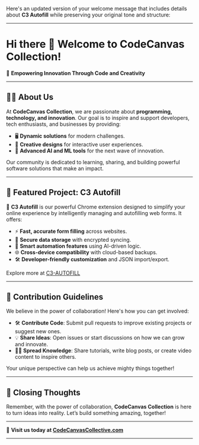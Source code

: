 Here's an updated version of your welcome message that includes details about **C3 Autofill** while preserving your original tone and structure:

---

# Hi there 👋 Welcome to **CodeCanvas Collection**!  

🌟 **Empowering Innovation Through Code and Creativity**

---

## 🙋‍♀️ About Us  
At **CodeCanvas Collection**, we are passionate about **programming, technology, and innovation**. Our goal is to inspire and support developers, tech enthusiasts, and businesses by providing:  
- 🖥 **Dynamic solutions** for modern challenges.  
- 🎨 **Creative designs** for interactive user experiences.  
- 🤖 **Advanced AI and ML tools** for the next wave of innovation.  

Our community is dedicated to learning, sharing, and building powerful software solutions that make an impact.  

---

## 🧩 Featured Project: C3 Autofill  
🚗 **C3 Autofill** is our powerful Chrome extension designed to simplify your online experience by intelligently managing and autofilling web forms. It offers:  
- ⚡ **Fast, accurate form filling** across websites.  
- 🔐 **Secure data storage** with encrypted syncing.  
- 🧠 **Smart automation features** using AI-driven logic.  
- 🌐 **Cross-device compatibility** with cloud-based backups.  
- 🛠️ **Developer-friendly customization** and JSON import/export. 

Explore more at [C3-AUTOFILL](https://c3autofill.codecanvascollective.com)

---

## 🌈 Contribution Guidelines  
We believe in the power of collaboration! Here's how you can get involved:  
- 🛠 **Contribute Code**: Submit pull requests to improve existing projects or suggest new ones.  
- 💡 **Share Ideas**: Open issues or start discussions on how we can grow and innovate.  
- 🧑‍🏫 **Spread Knowledge**: Share tutorials, write blog posts, or create video content to inspire others.  

Your unique perspective can help us achieve mighty things together!  

---

## 🧙 Closing Thoughts  
Remember, with the power of collaboration, **CodeCanvas Collection** is here to turn ideas into reality. Let’s build something amazing, together!  

---

🚀 **Visit us today at [CodeCanvasCollective.com](https://codecanvascollective.com)**  

---
